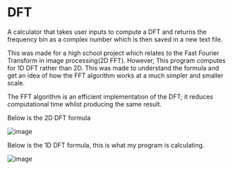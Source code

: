 # DFT
A calculator that takes user inputs to compute a DFT and returns the frequency bin as a complex number which is then saved in a new text file.

This was made for a high school project which relates to the Fast Fourier Transform in image processing(2D FFT). However, This program computes for 1D DFT rather than 2D. This was made to understand the formula and get an idea of how the FFT algorithm works at a much simpler and smaller scale.

The FFT algorithm is an efficient implementation of the DFT; it reduces computational time whilst producing the same result.

Below is the 2D DFT formula 

![image](https://user-images.githubusercontent.com/62546073/173594539-95fd92ea-6cf2-4647-95d6-09bf86bb396d.png)


Below is the 1D DFT formula, this is what my program is calculating.

![image](https://user-images.githubusercontent.com/62546073/173595100-75bc9fb2-605e-47f5-9754-fc89222daafa.png)
